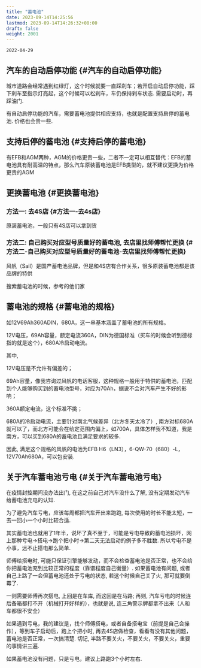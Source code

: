 ```yaml
---
title: "蓄电池"
date: 2023-09-14T14:25:56
lastmod: 2023-09-14T14:26:32+08:00
draft: false
weight: 2001
---
```


`2022-04-29` <br/>


## 汽车的自动启停功能 {#汽车的自动启停功能}

城市道路会经常遇到红绿灯，这个时候就要一直踩刹车；若开启自动启停功能，踩下刹车至指示灯亮起，这个时候可以松刹车，车仍保持刹车状态. 需要启动时，再踩油门. <br/>

有自动启停功能的汽车，需要蓄电池提供相应支持，也就是配置支持启停的蓄电池. 价格也会贵一些. <br/>


## 支持启停的蓄电池 {#支持启停的蓄电池}

有EFB和AGM两种，AGM的价格更贵一些，二者不一定可以相互替代：EFB的蓄电池具有耐高温的特点，那么汽车原装蓄电池是EFB类型的，就不建议更换为价格更贵的AGM <br/>


## 更换蓄电池 {#更换蓄电池}


### 方法一: 去4S店 {#方法一-去4s店}

原装蓄电池，一般只有4S店可以拿到货 <br/>


### 方法二: 自己购买对应型号质量好的蓄电池, 去店里找师傅帮忙更换 {#方法二-自己购买对应型号质量好的蓄电池-去店里找师傅帮忙更换}

风帆（Sail）是国产蓄电池品牌，但是和4S店有合作关系，很多原装蓄电池都是该品牌的特供 <br/>

搜索蓄电池的时候，参考的他们家 <br/>


## 蓄电池的规格 {#蓄电池的规格}

如12V69Ah360ADIN，680A，这一串基本涵盖了蓄电池的所有规格。 <br/>

12V电压，69Ah容量，额定电流360A，DIN为德国标准（买车的时候会听到德标指的就是这个），680A冷启动电流。 <br/>

其中, <br/>

12V电压是不允许有偏差的； <br/>

69Ah容量，像我咨询过风帆的电话客服，这种规格一般用于特供的蓄电池，匹配到个人能够购买到的蓄电池型号，对应为70Ah，据说不会对汽车产生不好的影响； <br/>

360A额定电流，这个标准不挑； <br/>

680A的冷启动电流，主要针对南北气候差异（北方冬天太冷了）, 南方对标680A就可以了，而北方可能会在给定范围内偏上，如700A，具体怎样我不知道，我是南方，可以买到680A的蓄电池且满足要求的较多. <br/>

因此, 满足这个规格的风帆的电池为EFB H6（LN3），6-QW-70（680）-L，12V70Ah680A，可以包安装. <br/>


## 关于汽车蓄电池亏电 {#关于汽车蓄电池亏电}

在疫情封控期间没办法出门, 在这之前自己对汽车没什么了解, 没有定期发动汽车给蓄电池充电的认知. <br/>

为了避免汽车亏电，应该每周都把汽车开出来跑跑, 每次使用的时长不能太短，一去一回小一个小时比较合适. <br/>

其实蓄电池也就用了1年半，说坏了真不至于，可能是亏电导致的蓄电池损坏，网上那种亏电-&gt;搭电-&gt;跑个把小时-&gt;第二天无法启动的例子多不胜数. 所以亏电不是小事，远不止搭电那么简单. <br/>

师傅给搭电时, 可能只保证引擎能够发动，而不会检查蓄电池是否正常，也不会给你把蓄电池充到比较正常的程度（靠谱程度自己衡量）. 如果蓄电池有问题, 或者自己上路了一会但蓄电池还处于亏电的状态, 若这个时候自己关了火, 那可就要倒霉了. <br/>

一则需要师傅再次搭电, 上回是在车库, 而这回是在马路; 再则, 汽车亏电的时候连后备箱都打不开（机械打开好样的），也就是说, 连三角警示牌都拿不出来（人和车都很不安全） <br/>

如果遇到亏电，我的建议是，找个师傅搭电，或者自备搭电宝（前提是自己会操作），等到车子启动后，跑上个把小时, 再去4S店做检查，看看有没有其他问题，蓄电池是否正常，一次搞清楚. 切记, 半路不要关火，不要关火，不要关火，重要的事情讲三遍. <br/>

如果蓄电池没有问题，只是亏电，建议上路跑3个小时左右. <br/>


